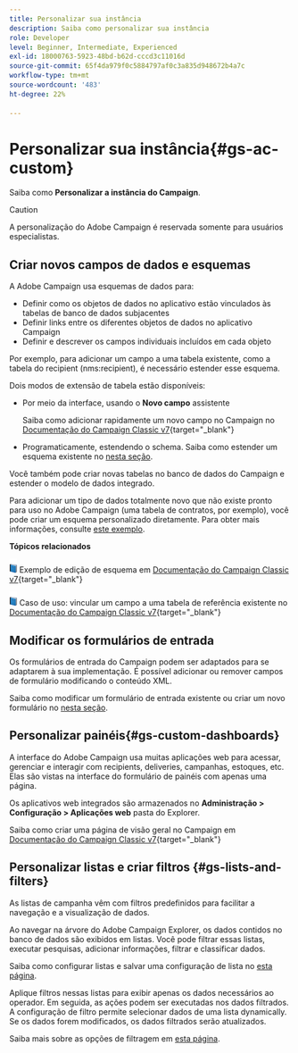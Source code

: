 ```yaml
---
title: Personalizar sua instância
description: Saiba como personalizar sua instância
role: Developer
level: Beginner, Intermediate, Experienced
exl-id: 18000763-5923-48bd-b62d-cccd3c11016d
source-git-commit: 65f4da979f0c5884797af0c3a835d948672b4a7c
workflow-type: tm+mt
source-wordcount: '483'
ht-degree: 22%

---
```


# Personalizar sua instância{#gs-ac-custom}

Saiba como **Personalizar a instância do Campaign**.

>[!CAUTION]
>
>A personalização do Adobe Campaign é reservada somente para usuários especialistas.

## Criar novos campos de dados e esquemas

A Adobe Campaign usa esquemas de dados para:

* Definir como os objetos de dados no aplicativo estão vinculados às tabelas de banco de dados subjacentes
* Definir links entre os diferentes objetos de dados no aplicativo Campaign
* Definir e descrever os campos individuais incluídos em cada objeto

Por exemplo, para adicionar um campo a uma tabela existente, como a tabela do recipient (nms:recipient), é necessário estender esse esquema.

Dois modos de extensão de tabela estão disponíveis:

* Por meio da interface, usando o **Novo campo** assistente

   Saiba como adicionar rapidamente um novo campo no Campaign no [Documentação do Campaign Classic v7](https://experienceleague.adobe.com/docs/campaign-classic/using/configuring-campaign-classic/editing-schemas/new-field-wizard.html#configuring-campaign-classic){target="_blank"}

* Programaticamente, estendendo o schema. Saiba como estender um esquema existente no [nesta seção](../dev/extend-schema.md).

Você também pode criar novas tabelas no banco de dados do Campaign e estender o modelo de dados integrado.

Para adicionar um tipo de dados totalmente novo que não existe pronto para uso no Adobe Campaign (uma tabela de contratos, por exemplo), você pode criar um esquema personalizado diretamente. Para obter mais informações, consulte [este exemplo](../dev/create-schema.md#example--creating-a-contract-table).

**Tópicos relacionados**

![](../assets/do-not-localize/book.png) Exemplo de edição de esquema em [Documentação do Campaign Classic v7](https://experienceleague.adobe.com/docs/campaign-classic/using/configuring-campaign-classic/editing-schemas/examples-of-schemas-edition.html#configuring-campaign-classic){target="_blank"}

![](../assets/do-not-localize/book.png) Caso de uso: vincular um campo a uma tabela de referência existente no [Documentação do Campaign Classic v7](https://experienceleague.adobe.com/docs/campaign-classic/using/configuring-campaign-classic/editing-schemas/examples-of-schemas-edition.html#uc-link){target="_blank"}


## Modificar os formulários de entrada

Os formulários de entrada do Campaign podem ser adaptados para se adaptarem à sua implementação. É possível adicionar ou remover campos de formulário modificando o conteúdo XML.

Saiba como modificar um formulário de entrada existente ou criar um novo formulário no [nesta seção](../dev/forms.md).

## Personalizar painéis{#gs-custom-dashboards}

A interface do Adobe Campaign usa muitas aplicações web para acessar, gerenciar e interagir com recipients, deliveries, campanhas, estoques, etc. Elas são vistas na interface do formulário de painéis com apenas uma página.

Os aplicativos web integrados são armazenados no **Administração > Configuração > Aplicações web** pasta do Explorer.

Saiba como criar uma página de visão geral no Campaign em [Documentação do Campaign Classic v7](https://experienceleague.adobe.com/docs/campaign-classic/using/designing-content/web-applications/use-cases--creating-overviews.html#creating-a-single-page-web-application){target="_blank"}


## Personalizar listas e criar filtros {#gs-lists-and-filters}

As listas de campanha vêm com filtros predefinidos para facilitar a navegação e a visualização de dados.

Ao navegar na árvore do Adobe Campaign Explorer, os dados contidos no banco de dados são exibidos em listas. Você pode filtrar essas listas, executar pesquisas, adicionar informações, filtrar e classificar dados.

Saiba como configurar listas e salvar uma configuração de lista no [esta página](../start/campaign-ui.md).

Aplique filtros nessas listas para exibir apenas os dados necessários ao operador. Em seguida, as ações podem ser executadas nos dados filtrados. A configuração de filtro permite selecionar dados de uma lista dynamically. Se os dados forem modificados, os dados filtrados serão atualizados.

Saiba mais sobre as opções de filtragem em [esta página](../audiences/create-filters.md).
